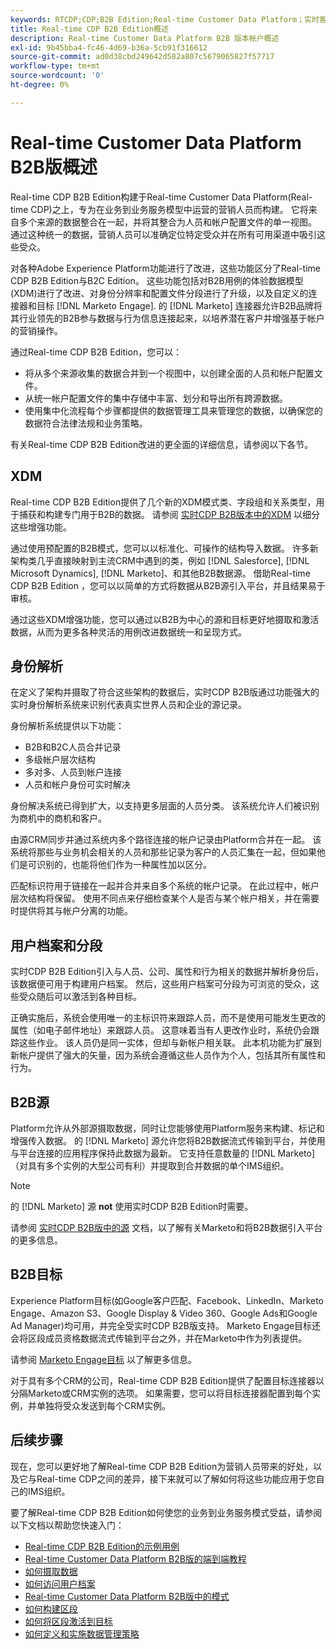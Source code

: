 ```yaml
---
keywords: RTCDP;CDP;B2B Edition;Real-time Customer Data Platform；实时客户数据平台；实时CDP;b2b;CDP；客户AI
title: Real-time CDP B2B Edition概述
description: Real-time Customer Data Platform B2B 版本帐户概述
exl-id: 9b45bba4-fc46-4d69-b36a-5cb91f316612
source-git-commit: ad0d38cbd249642d582a807c5679065827f57717
workflow-type: tm+mt
source-wordcount: '0'
ht-degree: 0%

---
```


# Real-time Customer Data Platform B2B版概述

Real-time CDP B2B Edition构建于Real-time Customer Data Platform(Real-time CDP)之上，专为在业务到业务服务模型中运营的营销人员而构建。 它将来自多个来源的数据整合在一起，并将其整合为人员和帐户配置文件的单一视图。 通过这种统一的数据，营销人员可以准确定位特定受众并在所有可用渠道中吸引这些受众。

对各种Adobe Experience Platform功能进行了改进，这些功能区分了Real-time CDP B2B Edition与B2C Edition。 这些功能包括对B2B用例的体验数据模型(XDM)进行了改进、对身份分辨率和配置文件分段进行了升级，以及自定义的连接器和目标 [!DNL Marketo Engage]. 的 [!DNL Marketo] 连接器允许B2B品牌将其行业领先的B2B参与数据与行为信息连接起来，以培养潜在客户并增强基于帐户的营销操作。

通过Real-time CDP B2B Edition，您可以：

* 将从多个来源收集的数据合并到一个视图中，以创建全面的人员和帐户配置文件。
* 从统一帐户配置文件的集中存储中丰富、划分和导出所有跨源数据。
* 使用集中化流程每个步骤都提供的数据管理工具来管理您的数据，以确保您的数据符合法律法规和业务策略。

有关Real-time CDP B2B Edition改进的更全面的详细信息，请参阅以下各节。

## XDM

Real-time CDP B2B Edition提供了几个新的XDM模式类、字段组和关系类型，用于捕获和构建专门用于B2B的数据。 请参阅 [实时CDP B2B版本中的XDM](./schemas/b2b.md) 以细分这些增强功能。

通过使用预配置的B2B模式，您可以以标准化、可操作的结构导入数据。 许多新架构类几乎直接映射到主流CRM中遇到的类，例如 [!DNL Salesforce], [!DNL Microsoft Dynamics], [!DNL Marketo]、和其他B2B数据源。 借助Real-time CDP B2B Edition ，您可以以简单的方式将数据从B2B源引入平台，并且结果易于审核。

通过这些XDM增强功能，您可以通过以B2B为中心的源和目标更好地摄取和激活数据，从而为更多各种灵活的用例改进数据统一和呈现方式。

## 身份解析

在定义了架构并摄取了符合这些架构的数据后，实时CDP B2B版通过功能强大的实时身份解析系统来识别代表真实世界人员和企业的源记录。

身份解析系统提供以下功能：

* B2B和B2C人员合并记录
* 多级帐户层次结构
* 多对多、人员到帐户连接
* 人员和帐户身份可实时解决

身份解决系统已得到扩大，以支持更多层面的人员分类。 该系统允许人们被识别为商机中的商机和客户。

由源CRM同步并通过系统内多个路径连接的帐户记录由Platform合并在一起。 该系统将那些与业务机会相关的人员和那些记录为客户的人员汇集在一起，但如果他们是可识别的，也能将他们作为一种属性加以区分。

匹配标识符用于链接在一起并合并来自多个系统的帐户记录。 在此过程中，帐户层次结构将保留。 使用不同点来仔细检查某个人是否与某个帐户相关，并在需要时提供将其与帐户分离的功能。

## 用户档案和分段

实时CDP B2B Edition引入与人员、公司、属性和行为相关的数据并解析身份后，该数据便可用于构建用户档案。 然后，这些用户档案可分段为可浏览的受众，这些受众随后可以激活到各种目标。

正确实施后，系统会使用唯一的主标识符来跟踪人员，而不是使用可能发生更改的属性（如电子邮件地址）来跟踪人员。 这意味着当有人更改作业时，系统仍会跟踪这些作业。 该人员仍是同一实体，但却与新帐户相关联。 此本机功能为扩展到新帐户提供了强大的矢量，因为系统会遵循这些人员作为个人，包括其所有属性和行为。

## B2B源

Platform允许从外部源摄取数据，同时让您能够使用Platform服务来构建、标记和增强传入数据。 的 [!DNL Marketo] 源允许您将B2B数据流式传输到平台，并使用与平台连接的应用程序保持此数据为最新。 它支持任意数量的 [!DNL Marketo] （对具有多个实例的大型公司有利）并提取到合并数据的单个IMS组织。

>[!NOTE]
>
>的 [!DNL Marketo] 源 **not** 使用实时CDP B2B Edition时需要。

请参阅 [实时CDP B2B版中的源](./sources/b2b.md) 文档，以了解有关Marketo和将B2B数据引入平台的更多信息。

## B2B目标

Experience Platform目标(如Google客户匹配、Facebook、LinkedIn、Marketo Engage、Amazon S3、Google Display &amp; Video 360、Google Ads和Google Ad Manager)均可用，并完全受实时CDP B2B版支持。 Marketo Engage目标还会将区段成员资格数据流式传输到平台之外，并在Marketo中作为列表提供。

请参阅 [Marketo Engage目标](../destinations/catalog/adobe/marketo-engage.md) 以了解更多信息。

对于具有多个CRM的公司，Real-time CDP B2B Edition提供了配置目标连接器以分隔Marketo或CRM实例的选项。 如果需要，您可以将目标连接器配置到每个实例，并单独将受众发送到每个CRM实例。

## 后续步骤

现在，您可以更好地了解Real-time CDP B2B Edition为营销人员带来的好处，以及它与Real-time CDP之间的差异，接下来就可以了解如何将这些功能应用于您自己的IMS组织。

要了解Real-time CDP B2B Edition如何使您的业务到业务服务模式受益，请参阅以下文档以帮助您快速入门：

* [Real-time CDP B2B Edition的示例用例](./b2b-use-case.md)
* [Real-time Customer Data Platform B2B版的端到端教程](./b2b-tutorial.md)
* [如何摄取数据](./sources/b2b.md)
* [如何访问用户档案](./profile/profile-overview.md)
* [Real-time Customer Data Platform B2B版中的模式](./schemas/b2b.md)
* [如何构建区段](./segmentation/b2b.md)
* [如何将区段激活到目标](./destinations/b2b.md)
* [如何定义和实施数据管理策略](./privacy/data-governance-overview.md)

